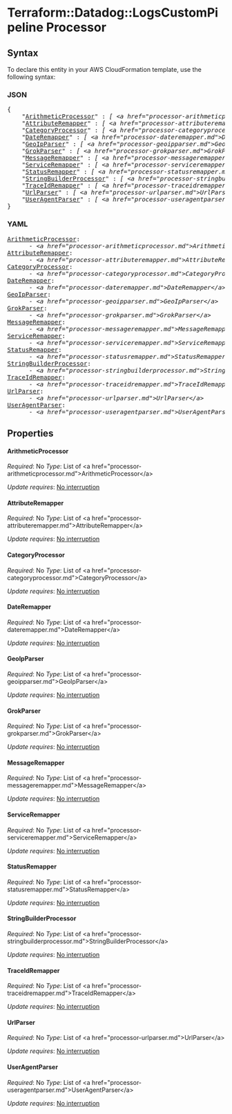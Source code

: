 # Terraform::Datadog::LogsCustomPipeline Processor

## Syntax

To declare this entity in your AWS CloudFormation template, use the following syntax:

### JSON

<pre>
{
    "<a href="#arithmeticprocessor" title="ArithmeticProcessor">ArithmeticProcessor</a>" : <i>[ &lt;a href=&#34;processor-arithmeticprocessor.md&#34;&gt;ArithmeticProcessor&lt;/a&gt;, ... ]</i>,
    "<a href="#attributeremapper" title="AttributeRemapper">AttributeRemapper</a>" : <i>[ &lt;a href=&#34;processor-attributeremapper.md&#34;&gt;AttributeRemapper&lt;/a&gt;, ... ]</i>,
    "<a href="#categoryprocessor" title="CategoryProcessor">CategoryProcessor</a>" : <i>[ &lt;a href=&#34;processor-categoryprocessor.md&#34;&gt;CategoryProcessor&lt;/a&gt;, ... ]</i>,
    "<a href="#dateremapper" title="DateRemapper">DateRemapper</a>" : <i>[ &lt;a href=&#34;processor-dateremapper.md&#34;&gt;DateRemapper&lt;/a&gt;, ... ]</i>,
    "<a href="#geoipparser" title="GeoIpParser">GeoIpParser</a>" : <i>[ &lt;a href=&#34;processor-geoipparser.md&#34;&gt;GeoIpParser&lt;/a&gt;, ... ]</i>,
    "<a href="#grokparser" title="GrokParser">GrokParser</a>" : <i>[ &lt;a href=&#34;processor-grokparser.md&#34;&gt;GrokParser&lt;/a&gt;, ... ]</i>,
    "<a href="#messageremapper" title="MessageRemapper">MessageRemapper</a>" : <i>[ &lt;a href=&#34;processor-messageremapper.md&#34;&gt;MessageRemapper&lt;/a&gt;, ... ]</i>,
    "<a href="#serviceremapper" title="ServiceRemapper">ServiceRemapper</a>" : <i>[ &lt;a href=&#34;processor-serviceremapper.md&#34;&gt;ServiceRemapper&lt;/a&gt;, ... ]</i>,
    "<a href="#statusremapper" title="StatusRemapper">StatusRemapper</a>" : <i>[ &lt;a href=&#34;processor-statusremapper.md&#34;&gt;StatusRemapper&lt;/a&gt;, ... ]</i>,
    "<a href="#stringbuilderprocessor" title="StringBuilderProcessor">StringBuilderProcessor</a>" : <i>[ &lt;a href=&#34;processor-stringbuilderprocessor.md&#34;&gt;StringBuilderProcessor&lt;/a&gt;, ... ]</i>,
    "<a href="#traceidremapper" title="TraceIdRemapper">TraceIdRemapper</a>" : <i>[ &lt;a href=&#34;processor-traceidremapper.md&#34;&gt;TraceIdRemapper&lt;/a&gt;, ... ]</i>,
    "<a href="#urlparser" title="UrlParser">UrlParser</a>" : <i>[ &lt;a href=&#34;processor-urlparser.md&#34;&gt;UrlParser&lt;/a&gt;, ... ]</i>,
    "<a href="#useragentparser" title="UserAgentParser">UserAgentParser</a>" : <i>[ &lt;a href=&#34;processor-useragentparser.md&#34;&gt;UserAgentParser&lt;/a&gt;, ... ]</i>
}
</pre>

### YAML

<pre>
<a href="#arithmeticprocessor" title="ArithmeticProcessor">ArithmeticProcessor</a>: <i>
      - &lt;a href=&#34;processor-arithmeticprocessor.md&#34;&gt;ArithmeticProcessor&lt;/a&gt;</i>
<a href="#attributeremapper" title="AttributeRemapper">AttributeRemapper</a>: <i>
      - &lt;a href=&#34;processor-attributeremapper.md&#34;&gt;AttributeRemapper&lt;/a&gt;</i>
<a href="#categoryprocessor" title="CategoryProcessor">CategoryProcessor</a>: <i>
      - &lt;a href=&#34;processor-categoryprocessor.md&#34;&gt;CategoryProcessor&lt;/a&gt;</i>
<a href="#dateremapper" title="DateRemapper">DateRemapper</a>: <i>
      - &lt;a href=&#34;processor-dateremapper.md&#34;&gt;DateRemapper&lt;/a&gt;</i>
<a href="#geoipparser" title="GeoIpParser">GeoIpParser</a>: <i>
      - &lt;a href=&#34;processor-geoipparser.md&#34;&gt;GeoIpParser&lt;/a&gt;</i>
<a href="#grokparser" title="GrokParser">GrokParser</a>: <i>
      - &lt;a href=&#34;processor-grokparser.md&#34;&gt;GrokParser&lt;/a&gt;</i>
<a href="#messageremapper" title="MessageRemapper">MessageRemapper</a>: <i>
      - &lt;a href=&#34;processor-messageremapper.md&#34;&gt;MessageRemapper&lt;/a&gt;</i>
<a href="#serviceremapper" title="ServiceRemapper">ServiceRemapper</a>: <i>
      - &lt;a href=&#34;processor-serviceremapper.md&#34;&gt;ServiceRemapper&lt;/a&gt;</i>
<a href="#statusremapper" title="StatusRemapper">StatusRemapper</a>: <i>
      - &lt;a href=&#34;processor-statusremapper.md&#34;&gt;StatusRemapper&lt;/a&gt;</i>
<a href="#stringbuilderprocessor" title="StringBuilderProcessor">StringBuilderProcessor</a>: <i>
      - &lt;a href=&#34;processor-stringbuilderprocessor.md&#34;&gt;StringBuilderProcessor&lt;/a&gt;</i>
<a href="#traceidremapper" title="TraceIdRemapper">TraceIdRemapper</a>: <i>
      - &lt;a href=&#34;processor-traceidremapper.md&#34;&gt;TraceIdRemapper&lt;/a&gt;</i>
<a href="#urlparser" title="UrlParser">UrlParser</a>: <i>
      - &lt;a href=&#34;processor-urlparser.md&#34;&gt;UrlParser&lt;/a&gt;</i>
<a href="#useragentparser" title="UserAgentParser">UserAgentParser</a>: <i>
      - &lt;a href=&#34;processor-useragentparser.md&#34;&gt;UserAgentParser&lt;/a&gt;</i>
</pre>

## Properties

#### ArithmeticProcessor

_Required_: No
_Type_: List of &lt;a href=&#34;processor-arithmeticprocessor.md&#34;&gt;ArithmeticProcessor&lt;/a&gt;

_Update requires_: [No interruption](https://docs.aws.amazon.com/AWSCloudFormation/latest/UserGuide/using-cfn-updating-stacks-update-behaviors.html#update-no-interrupt)

#### AttributeRemapper

_Required_: No
_Type_: List of &lt;a href=&#34;processor-attributeremapper.md&#34;&gt;AttributeRemapper&lt;/a&gt;

_Update requires_: [No interruption](https://docs.aws.amazon.com/AWSCloudFormation/latest/UserGuide/using-cfn-updating-stacks-update-behaviors.html#update-no-interrupt)

#### CategoryProcessor

_Required_: No
_Type_: List of &lt;a href=&#34;processor-categoryprocessor.md&#34;&gt;CategoryProcessor&lt;/a&gt;

_Update requires_: [No interruption](https://docs.aws.amazon.com/AWSCloudFormation/latest/UserGuide/using-cfn-updating-stacks-update-behaviors.html#update-no-interrupt)

#### DateRemapper

_Required_: No
_Type_: List of &lt;a href=&#34;processor-dateremapper.md&#34;&gt;DateRemapper&lt;/a&gt;

_Update requires_: [No interruption](https://docs.aws.amazon.com/AWSCloudFormation/latest/UserGuide/using-cfn-updating-stacks-update-behaviors.html#update-no-interrupt)

#### GeoIpParser

_Required_: No
_Type_: List of &lt;a href=&#34;processor-geoipparser.md&#34;&gt;GeoIpParser&lt;/a&gt;

_Update requires_: [No interruption](https://docs.aws.amazon.com/AWSCloudFormation/latest/UserGuide/using-cfn-updating-stacks-update-behaviors.html#update-no-interrupt)

#### GrokParser

_Required_: No
_Type_: List of &lt;a href=&#34;processor-grokparser.md&#34;&gt;GrokParser&lt;/a&gt;

_Update requires_: [No interruption](https://docs.aws.amazon.com/AWSCloudFormation/latest/UserGuide/using-cfn-updating-stacks-update-behaviors.html#update-no-interrupt)

#### MessageRemapper

_Required_: No
_Type_: List of &lt;a href=&#34;processor-messageremapper.md&#34;&gt;MessageRemapper&lt;/a&gt;

_Update requires_: [No interruption](https://docs.aws.amazon.com/AWSCloudFormation/latest/UserGuide/using-cfn-updating-stacks-update-behaviors.html#update-no-interrupt)

#### ServiceRemapper

_Required_: No
_Type_: List of &lt;a href=&#34;processor-serviceremapper.md&#34;&gt;ServiceRemapper&lt;/a&gt;

_Update requires_: [No interruption](https://docs.aws.amazon.com/AWSCloudFormation/latest/UserGuide/using-cfn-updating-stacks-update-behaviors.html#update-no-interrupt)

#### StatusRemapper

_Required_: No
_Type_: List of &lt;a href=&#34;processor-statusremapper.md&#34;&gt;StatusRemapper&lt;/a&gt;

_Update requires_: [No interruption](https://docs.aws.amazon.com/AWSCloudFormation/latest/UserGuide/using-cfn-updating-stacks-update-behaviors.html#update-no-interrupt)

#### StringBuilderProcessor

_Required_: No
_Type_: List of &lt;a href=&#34;processor-stringbuilderprocessor.md&#34;&gt;StringBuilderProcessor&lt;/a&gt;

_Update requires_: [No interruption](https://docs.aws.amazon.com/AWSCloudFormation/latest/UserGuide/using-cfn-updating-stacks-update-behaviors.html#update-no-interrupt)

#### TraceIdRemapper

_Required_: No
_Type_: List of &lt;a href=&#34;processor-traceidremapper.md&#34;&gt;TraceIdRemapper&lt;/a&gt;

_Update requires_: [No interruption](https://docs.aws.amazon.com/AWSCloudFormation/latest/UserGuide/using-cfn-updating-stacks-update-behaviors.html#update-no-interrupt)

#### UrlParser

_Required_: No
_Type_: List of &lt;a href=&#34;processor-urlparser.md&#34;&gt;UrlParser&lt;/a&gt;

_Update requires_: [No interruption](https://docs.aws.amazon.com/AWSCloudFormation/latest/UserGuide/using-cfn-updating-stacks-update-behaviors.html#update-no-interrupt)

#### UserAgentParser

_Required_: No
_Type_: List of &lt;a href=&#34;processor-useragentparser.md&#34;&gt;UserAgentParser&lt;/a&gt;

_Update requires_: [No interruption](https://docs.aws.amazon.com/AWSCloudFormation/latest/UserGuide/using-cfn-updating-stacks-update-behaviors.html#update-no-interrupt)

